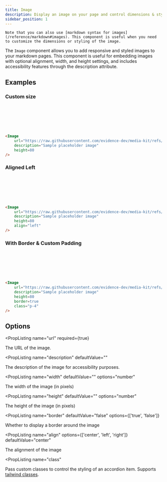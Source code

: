 ```yaml
---
title: Image
description: Display an image on your page and control dimensions & styling
sidebar_position: 1
---
```


<Alert status=info>

    Note that you can also use [markdown syntax for images](/reference/markdown#images). This component is useful when you need to customize the dimensions or styling of the image.
</Alert>


The `Image` component allows you to add responsive and styled images to your markdown pages. This component is useful for embedding images with optional alignment, width, and height settings, and includes accessibility features through the description attribute.

## Examples

### Custom size
<DocTab> 
    <div slot='preview'> 
    <Image url="https://raw.githubusercontent.com/evidence-dev/media-kit/refs/heads/main/png/wordmark-gray-800.png" description="Sample placeholder image"height="80" /> 
    </div>

```markdown
<Image 
    url="https://raw.githubusercontent.com/evidence-dev/media-kit/refs/heads/main/png/wordmark-gray-800.png"
    description="Sample placeholder image"
    height=80
/>
```
</DocTab>

### Aligned Left
<DocTab> 
    <div slot='preview'> 
    <Image url="https://raw.githubusercontent.com/evidence-dev/media-kit/refs/heads/main/png/wordmark-gray-800.png" description="Sample placeholder image"height="80" align=left/> 
    </div>

```markdown
<Image 
    url="https://raw.githubusercontent.com/evidence-dev/media-kit/refs/heads/main/png/wordmark-gray-800.png"
    description="Sample placeholder image"
    height=80
    align="left"
/>
```
</DocTab>

### With Border & Custom Padding
<DocTab> 
    <div slot='preview'> 
    <Image url="https://raw.githubusercontent.com/evidence-dev/media-kit/refs/heads/main/png/wordmark-gray-800.png" description="Sample placeholder image"height="80" border=true class="p-4"/> 
    </div>

```markdown
<Image 
    url="https://raw.githubusercontent.com/evidence-dev/media-kit/refs/heads/main/png/wordmark-gray-800.png" 
    description="Sample placeholder image"
    height=80
    border=true 
    class="p-4"
/> 
```
</DocTab>

## Options

<PropListing 
    name="url"
    required={true}
>
The URL of the image.
</PropListing>

<PropListing 
    name="description"
    defaultValue=""
>
The description of the image for accessibility purposes.
</PropListing>

<PropListing 
    name="width"
    defaultValue=""
    options="number"
>
The width of the image (in pixels)
</PropListing>

<PropListing 
    name="height"
    defaultValue=""
    options="number"
>
The height of the image (in pixels)
</PropListing>

<PropListing 
    name="border"
    defaultValue="false"
    options={['true', 'false']}
>
Whether to display a border around the image
</PropListing>

<PropListing 
    name="align"
    options={['center', 'left', 'right']}
    defaultValue="center"
>
The alignment of the image
</PropListing>

<PropListing
    name="class"
>

Pass custom classes to control the styling of an accordion item. Supports [tailwind classes](https://tailwindcss.com). 

</PropListing> 
